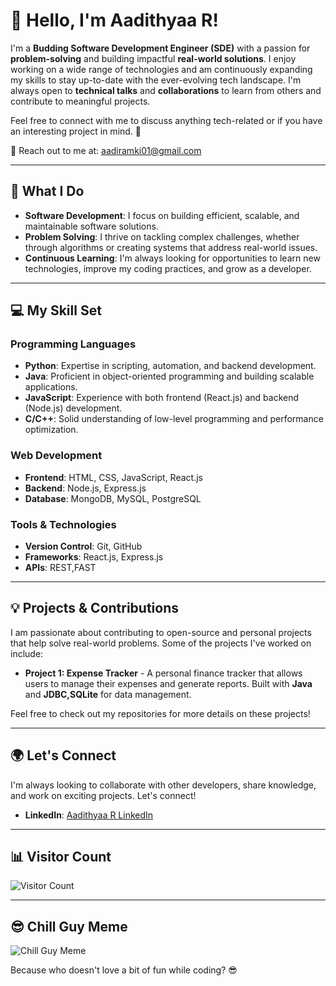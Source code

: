 # 👋 Hello, I'm Aadithyaa R!

I'm a **Budding Software Development Engineer (SDE)** with a passion for **problem-solving** and building impactful **real-world solutions**. I enjoy working on a wide range of technologies and am continuously expanding my skills to stay up-to-date with the ever-evolving tech landscape. I'm always open to **technical talks** and **collaborations** to learn from others and contribute to meaningful projects.

Feel free to connect with me to discuss anything tech-related or if you have an interesting project in mind. 🚀

📧 Reach out to me at: [aadiramki01@gmail.com](mailto:aadiramki01@gmail.com)

---

## 🚀 What I Do

- **Software Development**: I focus on building efficient, scalable, and maintainable software solutions.
- **Problem Solving**: I thrive on tackling complex challenges, whether through algorithms or creating systems that address real-world issues.
- **Continuous Learning**: I'm always looking for opportunities to learn new technologies, improve my coding practices, and grow as a developer.

---

## 💻 My Skill Set

### Programming Languages
- **Python**: Expertise in scripting, automation, and backend development.
- **Java**: Proficient in object-oriented programming and building scalable applications.
- **JavaScript**: Experience with both frontend (React.js) and backend (Node.js) development.
- **C/C++**: Solid understanding of low-level programming and performance optimization.

### Web Development
- **Frontend**: HTML, CSS, JavaScript, React.js
- **Backend**: Node.js, Express.js
- **Database**: MongoDB, MySQL, PostgreSQL

### Tools & Technologies
- **Version Control**: Git, GitHub
- **Frameworks**: React.js, Express.js 
- **APIs**: REST,FAST


---

## 💡 Projects & Contributions

I am passionate about contributing to open-source and personal projects that help solve real-world problems. Some of the projects I've worked on include:
  
- **Project 1: Expense Tracker** - A personal finance tracker that allows users to manage their expenses and generate reports. Built with **Java** and **JDBC,SQLite** for data management.

Feel free to check out my repositories for more details on these projects!

---

## 🌍 Let's Connect

I'm always looking to collaborate with other developers, share knowledge, and work on exciting projects. Let's connect!

- **LinkedIn**: [Aadithyaa R LinkedIn](www.linkedin.com/in/aadithyaa-r-b7695b218)


---

## 📊 Visitor Count

<div>
    <img style="display: block; margin: 0 auto;" src="https://profile-counter.glitch.me/aadithyaa9/count.svg" alt="Visitor Count">
</div>

---

## 😎 Chill Guy Meme

![Chill Guy Meme](https://media.giphy.com/media/3o7TKX9tBcjHHfJGoI/giphy.gif)

Because who doesn't love a bit of fun while coding? 😎
